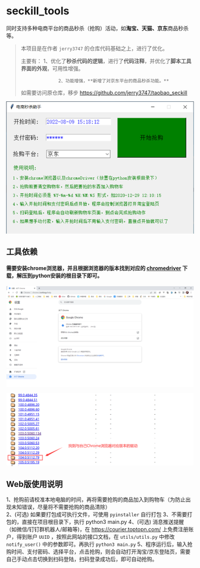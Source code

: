 # seckill_tools
同时支持多种电商平台的商品秒杀（抢购）活动，如**淘宝、天猫、京东**商品秒杀等。

> 本项目是在作者 `jerry3747` 的仓库代码基础之上，进行了优化。
>
> 主要有：
>           1、优化了**秒杀代码的逻辑**，进行了**代码注释**，并优化了**脚本工具界面的外观**，可用性增强。
>
>   				2、功能增强，**新增了对京东平台的商品秒杀功能。**
>
> 如需要访问原仓库，移步 https://github.com/jerry3747/taobao_seckill 

![](img/tools.png)

## 工具依赖
#### 需要安装chrome浏览器，并且根据浏览器的版本找到对应的 [chromedriver]() 下载，解压到python安装的根目录下即可。

![](img/chrome.png)

![](img/webdrive.png)

## Web版使用说明

1、抢购前请校准本地电脑的时间，再将需要抢购的商品加入到购物车（为防止出现未知错误，尽量将不需要抢购的商品清除）  
2、(可选) 如果要打包成可执行文件，可使用 `pyinstaller` 自行打包
3、不需要打包的，直接在项目根目录下，执行 python3 main.py 
4、(可选) 消息推送提醒（如微信/钉钉群机器人/邮箱等)，在 https://courier.toptopn.com/ 上免费注册账户，得到账户 `UUID` ，按照此网站的接口文档，在 `utils/utils.py` 中修改 `notify_user()` 中的参数即可。再执行 `python3 main.py`
5、程序运行后，输入抢购时间、支付密码、选择平台，点击抢购，则会自动打开淘宝/京东登陆页，需要自己手动点击切换到扫码登陆，扫码登录成功后，即可自动抢购。
